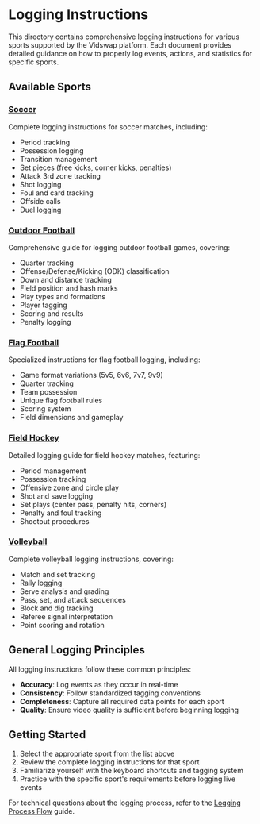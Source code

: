 # Logging Instructions

This directory contains comprehensive logging instructions for various sports supported by the Vidswap platform. Each document provides detailed guidance on how to properly log events, actions, and statistics for specific sports.

## Available Sports

### [Soccer](soccer.md)
Complete logging instructions for soccer matches, including:
- Period tracking
- Possession logging
- Transition management
- Set pieces (free kicks, corner kicks, penalties)
- Attack 3rd zone tracking
- Shot logging
- Foul and card tracking
- Offside calls
- Duel logging

### [Outdoor Football](outdoor-football.md)
Comprehensive guide for logging outdoor football games, covering:
- Quarter tracking
- Offense/Defense/Kicking (ODK) classification
- Down and distance tracking
- Field position and hash marks
- Play types and formations
- Player tagging
- Scoring and results
- Penalty logging

### [Flag Football](flag-football.md)
Specialized instructions for flag football logging, including:
- Game format variations (5v5, 6v6, 7v7, 9v9)
- Quarter tracking
- Team possession
- Unique flag football rules
- Scoring system
- Field dimensions and gameplay

### [Field Hockey](field-hockey.md)
Detailed logging guide for field hockey matches, featuring:
- Period management
- Possession tracking
- Offensive zone and circle play
- Shot and save logging
- Set plays (center pass, penalty hits, corners)
- Penalty and foul tracking
- Shootout procedures

### [Volleyball](volleyball.md)
Complete volleyball logging instructions, covering:
- Match and set tracking
- Rally logging
- Serve analysis and grading
- Pass, set, and attack sequences
- Block and dig tracking
- Referee signal interpretation
- Point scoring and rotation

## General Logging Principles

All logging instructions follow these common principles:
- **Accuracy**: Log events as they occur in real-time
- **Consistency**: Follow standardized tagging conventions
- **Completeness**: Capture all required data points for each sport
- **Quality**: Ensure video quality is sufficient before beginning logging

## Getting Started

1. Select the appropriate sport from the list above
2. Review the complete logging instructions for that sport
3. Familiarize yourself with the keyboard shortcuts and tagging system
4. Practice with the specific sport's requirements before logging live events

For technical questions about the logging process, refer to the [Logging Process Flow](../guides/logging-process-flow.md) guide. 
